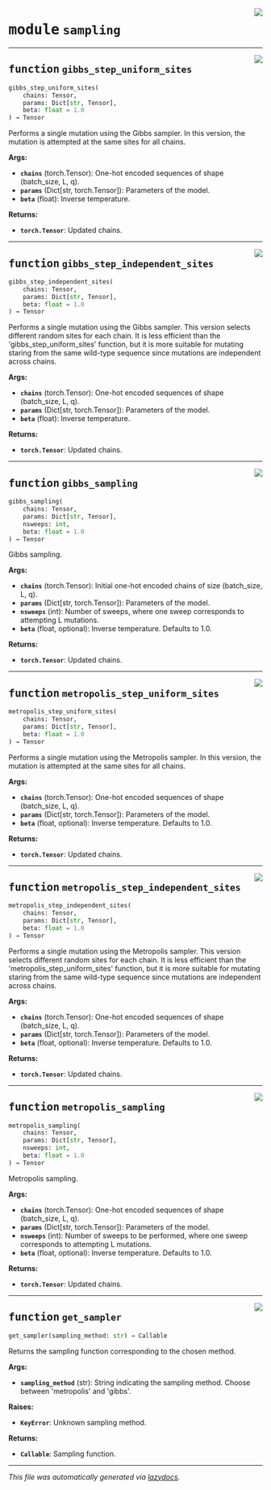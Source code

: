 <!-- markdownlint-disable -->

<a href="https://github.com/spqb/adabmDCApy/blob/main/adabmDCA/sampling.py#L0"><img align="right" style="float:right;" src="https://img.shields.io/badge/-source-cccccc?style=flat-square"></a>

# <kbd>module</kbd> `sampling`





---

<a href="https://github.com/spqb/adabmDCApy/blob/main/adabmDCA/sampling.py#L7"><img align="right" style="float:right;" src="https://img.shields.io/badge/-source-cccccc?style=flat-square"></a>

## <kbd>function</kbd> `gibbs_step_uniform_sites`

```python
gibbs_step_uniform_sites(
    chains: Tensor,
    params: Dict[str, Tensor],
    beta: float = 1.0
) → Tensor
```

Performs a single mutation using the Gibbs sampler. In this version, the mutation is attempted at the same sites for all chains. 



**Args:**
 
 - <b>`chains`</b> (torch.Tensor):  One-hot encoded sequences of shape (batch_size, L, q). 
 - <b>`params`</b> (Dict[str, torch.Tensor]):  Parameters of the model. 
 - <b>`beta`</b> (float):  Inverse temperature. 



**Returns:**
 
 - <b>`torch.Tensor`</b>:  Updated chains. 


---

<a href="https://github.com/spqb/adabmDCApy/blob/main/adabmDCA/sampling.py#L34"><img align="right" style="float:right;" src="https://img.shields.io/badge/-source-cccccc?style=flat-square"></a>

## <kbd>function</kbd> `gibbs_step_independent_sites`

```python
gibbs_step_independent_sites(
    chains: Tensor,
    params: Dict[str, Tensor],
    beta: float = 1.0
) → Tensor
```

Performs a single mutation using the Gibbs sampler. This version selects different random sites for each chain. It is less efficient than the 'gibbs_step_uniform_sites' function, but it is more suitable for mutating staring from the same wild-type sequence since mutations are independent across chains. 



**Args:**
 
 - <b>`chains`</b> (torch.Tensor):  One-hot encoded sequences of shape (batch_size, L, q). 
 - <b>`params`</b> (Dict[str, torch.Tensor]):  Parameters of the model. 
 - <b>`beta`</b> (float):  Inverse temperature. 



**Returns:**
 
 - <b>`torch.Tensor`</b>:  Updated chains. 


---

<a href="https://github.com/spqb/adabmDCApy/blob/main/adabmDCA/sampling.py#L69"><img align="right" style="float:right;" src="https://img.shields.io/badge/-source-cccccc?style=flat-square"></a>

## <kbd>function</kbd> `gibbs_sampling`

```python
gibbs_sampling(
    chains: Tensor,
    params: Dict[str, Tensor],
    nsweeps: int,
    beta: float = 1.0
) → Tensor
```

Gibbs sampling. 



**Args:**
 
 - <b>`chains`</b> (torch.Tensor):  Initial one-hot encoded chains of size (batch_size, L, q). 
 - <b>`params`</b> (Dict[str, torch.Tensor]):  Parameters of the model. 
 - <b>`nsweeps`</b> (int):  Number of sweeps, where one sweep corresponds to attempting L mutations. 
 - <b>`beta`</b> (float, optional):  Inverse temperature. Defaults to 1.0. 



**Returns:**
 
 - <b>`torch.Tensor`</b>:  Updated chains. 


---

<a href="https://github.com/spqb/adabmDCApy/blob/main/adabmDCA/sampling.py#L95"><img align="right" style="float:right;" src="https://img.shields.io/badge/-source-cccccc?style=flat-square"></a>

## <kbd>function</kbd> `metropolis_step_uniform_sites`

```python
metropolis_step_uniform_sites(
    chains: Tensor,
    params: Dict[str, Tensor],
    beta: float = 1.0
) → Tensor
```

Performs a single mutation using the Metropolis sampler. In this version, the mutation is attempted at the same sites for all chains. 



**Args:**
 
 - <b>`chains`</b> (torch.Tensor):  One-hot encoded sequences of shape (batch_size, L, q). 
 - <b>`params`</b> (Dict[str, torch.Tensor]):  Parameters of the model. 
 - <b>`beta`</b> (float, optional):  Inverse temperature. Defaults to 1.0. 



**Returns:**
 
 - <b>`torch.Tensor`</b>:  Updated chains. 


---

<a href="https://github.com/spqb/adabmDCApy/blob/main/adabmDCA/sampling.py#L131"><img align="right" style="float:right;" src="https://img.shields.io/badge/-source-cccccc?style=flat-square"></a>

## <kbd>function</kbd> `metropolis_step_independent_sites`

```python
metropolis_step_independent_sites(
    chains: Tensor,
    params: Dict[str, Tensor],
    beta: float = 1.0
) → Tensor
```

Performs a single mutation using the Metropolis sampler. This version selects different random sites for each chain. It is less efficient than the 'metropolis_step_uniform_sites' function, but it is more suitable for mutating staring from the same wild-type sequence since mutations are independent across chains. 



**Args:**
 
 - <b>`chains`</b> (torch.Tensor):  One-hot encoded sequences of shape (batch_size, L, q). 
 - <b>`params`</b> (Dict[str, torch.Tensor]):  Parameters of the model. 
 - <b>`beta`</b> (float, optional):  Inverse temperature. Defaults to 1.0. 



**Returns:**
 
 - <b>`torch.Tensor`</b>:  Updated chains. 


---

<a href="https://github.com/spqb/adabmDCApy/blob/main/adabmDCA/sampling.py#L171"><img align="right" style="float:right;" src="https://img.shields.io/badge/-source-cccccc?style=flat-square"></a>

## <kbd>function</kbd> `metropolis_sampling`

```python
metropolis_sampling(
    chains: Tensor,
    params: Dict[str, Tensor],
    nsweeps: int,
    beta: float = 1.0
) → Tensor
```

Metropolis sampling. 



**Args:**
 
 - <b>`chains`</b> (torch.Tensor):  One-hot encoded sequences of shape (batch_size, L, q). 
 - <b>`params`</b> (Dict[str, torch.Tensor]):  Parameters of the model. 
 - <b>`nsweeps`</b> (int):  Number of sweeps to be performed, where one sweep corresponds to attempting L mutations. 
 - <b>`beta`</b> (float, optional):  Inverse temperature. Defaults to 1.0. 



**Returns:**
 
 - <b>`torch.Tensor`</b>:  Updated chains. 


---

<a href="https://github.com/spqb/adabmDCApy/blob/main/adabmDCA/sampling.py#L197"><img align="right" style="float:right;" src="https://img.shields.io/badge/-source-cccccc?style=flat-square"></a>

## <kbd>function</kbd> `get_sampler`

```python
get_sampler(sampling_method: str) → Callable
```

Returns the sampling function corresponding to the chosen method. 



**Args:**
 
 - <b>`sampling_method`</b> (str):  String indicating the sampling method. Choose between 'metropolis' and 'gibbs'. 



**Raises:**
 
 - <b>`KeyError`</b>:  Unknown sampling method. 



**Returns:**
 
 - <b>`Callable`</b>:  Sampling function. 




---

_This file was automatically generated via [lazydocs](https://github.com/ml-tooling/lazydocs)._
